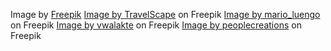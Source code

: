 Image by <a href="https://www.freepik.com/free-photo/full-shot-man-going-with-bicycle_26923287.htm#query=person%20on%20bicycle&position=6&from_view=search&track=ais&uuid=a2588bb8-1c0f-462f-a770-7b5f2a811da6">Freepik</a>
<a href="https://www.freepik.com/free-photo/toronto-cityscape-waterfront-morning-after-sunrise_26768416.htm#query=urban%20lakeside%20view&position=3&from_view=search&track=ais&uuid=6f6d227f-a36e-4ae5-b134-60456bfc2ce9">Image by TravelScape</a> on Freepik
<a href="https://www.freepik.com/free-photo/cab-travel-traffic-skyscraper-crossing_1096160.htm#query=new%20york%20streets&position=2&from_view=search&track=ais&uuid=39a67690-18fa-4b40-939a-23bed02b07fc">Image by mario_luengo</a> on Freepik
<a href="https://www.freepik.com/free-photo/sunset-footbridge-lyon-city-autumn_10481146.htm#query=new%20york%20streets&position=31&from_view=search&track=ais&uuid=c9db985c-6b7f-426f-b9a9-c65927c8a9cc#position=31&query=new%20york%20streets">Image by vwalakte</a> on Freepik
<a href="https://www.freepik.com/free-photo/portrait-smiling-mechanic_1008580.htm#query=bicycle%20shop&position=17&from_view=search&track=ais&uuid=74072e83-6aa8-4783-8be5-cbaa1a9fe87e">Image by peoplecreations</a> on Freepik
